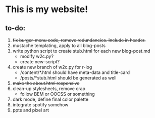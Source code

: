 # This is my website!

## to-do:
1. ~~fix burger-menu code, remove redundancies. Include in header.~~
2. mustache templating, apply to all blog-posts
3. write python script to create stub.html for each new blog-post.md
    - modify w2c.py?
    - create new-script?
4. create new branch of w2c.py for r-log
    - /content/*.html should have meta-data and title-card
    - /posts/*stub.html should be generated as well
5. ~~make the about.html responsive~~
6. clean-up stylesheets, remove crap
    - follow BEM or OOCSS or something 
7. dark mode, define final color palette
8. integrate spotify somehow
9. ppts and pixel art  
